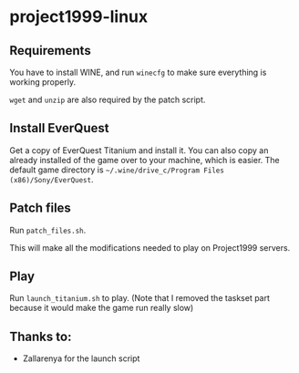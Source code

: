 # project1999-linux

## Requirements
You have to install WINE, and run `winecfg` to make sure everything is working properly.

`wget` and `unzip` are also required by the patch script.

## Install EverQuest
Get a copy of EverQuest Titanium and install it. You can also copy an already installed of the game over to your machine, which is easier.
The default game directory is `~/.wine/drive_c/Program Files (x86)/Sony/EverQuest`.

## Patch files
Run `patch_files.sh`.

This will make all the modifications needed to play on Project1999 servers.

## Play
Run `launch_titanium.sh` to play. (Note that I removed the taskset part because it would make the game run really slow)

## Thanks to:
- Zallarenya for the launch script
